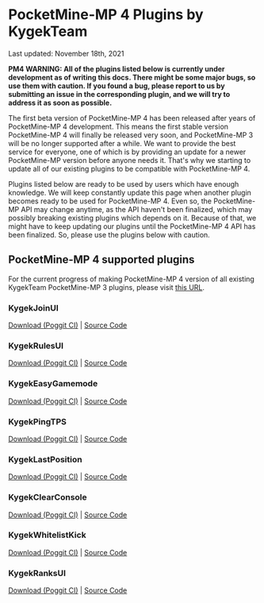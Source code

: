 # PocketMine-MP 4 Plugins by KygekTeam

Last updated: November 18th, 2021

**PM4 WARNING: All of the plugins listed below is currently under development as of writing this docs. There might be some major bugs, so use them with caution. If you found a bug, please report to us by submitting an issue in the corresponding plugin, and we will try to address it as soon as possible.**

The first beta version of PocketMine-MP 4 has been released after years of PocketMine-MP 4 development. This means the first stable version PocketMine-MP 4 will finally be released very soon, and PocketMine-MP 3 will be no longer supported after a while. We want to provide the best service for everyone, one of which is by providing an update for a newer PocketMine-MP version before anyone needs it. That's why we starting to update all of our existing plugins to be compatible with PocketMine-MP 4.

Plugins listed below are ready to be used by users which have enough knowledge. We will keep constantly update this page when another plugin becomes ready to be used for PocketMine-MP 4. Even so, the PocketMine-MP API may change anytime, as the API haven't been finalized, which may possibly breaking existing plugins which depends on it. Because of that, we might have to keep updating our plugins until the PocketMine-MP 4 API has been finalized. So, please use the plugins below with caution.

## PocketMine-MP 4 supported plugins

For the current progress of making PocketMine-MP 4 version of all existing KygekTeam PocketMine-MP 3 plugins, please visit [this URL](https://github.com/orgs/KygekTeam/projects/1).

### KygekJoinUI
[Download (Poggit CI)](https://poggit.pmmp.io/ci/KygekTeam/KygekJoinUI/~) | [Source Code](https://github.com/KygekTeam/KygekJoinUI/tree/pm4)

### KygekRulesUI
[Download (Poggit CI)](https://poggit.pmmp.io/ci/KygekTeam/KygekRulesUI/~) | [Source Code](https://github.com/KygekTeam/KygekRulesUI/tree/pm4)

### KygekEasyGamemode
[Download (Poggit CI)](https://poggit.pmmp.io/ci/KygekTeam/KygekEasyGamemode/~) | [Source Code](https://github.com/KygekTeam/KygekEasyGamemode/tree/pm4)

### KygekPingTPS
[Download (Poggit CI)](https://poggit.pmmp.io/ci/KygekTeam/KygekPingTPS/~) | [Source Code](https://github.com/KygekTeam/KygekPingTPS/tree/pm4)

### KygekLastPosition
[Download (Poggit CI)](https://poggit.pmmp.io/ci/KygekTeam/KygekLastPosition/~) | [Source Code](https://github.com/KygekTeam/KygekLastPosition/tree/pm4)

### KygekClearConsole
[Download (Poggit CI)](https://poggit.pmmp.io/ci/KygekTeam/KygekClearConsole/~) | [Source Code](https://github.com/KygekTeam/KygekClearConsole/tree/pm4)

### KygekWhitelistKick
[Download (Poggit CI)](https://poggit.pmmp.io/ci/KygekTeam/KygekWhitelistKick/~) | [Source Code](https://github.com/KygekTeam/KygekWhitelistKick/tree/pm4)

### KygekRanksUI
[Download (Poggit CI)](https://poggit.pmmp.io/ci/KygekTeam/KygekRanksUI/~) | [Source Code](https://github.com/KygekTeam/KygekRanksUI/tree/pm4)
